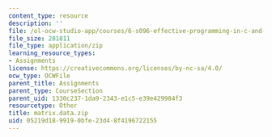 ```yaml
---
content_type: resource
description: ''
file: /ol-ocw-studio-app/courses/6-s096-effective-programming-in-c-and-c-january-iap-2014/05219d1899190bfe23d48f4196722155_matrix.data.zip
file_size: 281811
file_type: application/zip
learning_resource_types:
- Assignments
license: https://creativecommons.org/licenses/by-nc-sa/4.0/
ocw_type: OCWFile
parent_title: Assignments
parent_type: CourseSection
parent_uid: 1330c237-1da9-2343-e1c5-e39e429984f3
resourcetype: Other
title: matrix.data.zip
uid: 05219d18-9919-0bfe-23d4-8f4196722155
---
```

